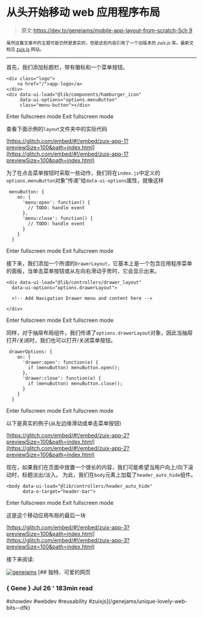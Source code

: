 # 从头开始移动 web 应用程序布局

> 原文:[https://dev.to/genejams/mobile-app-layout-from-scratch-5ch 9](https://dev.to/genejams/mobile-app-layout-from-scratch--5ch9)

 <small>虽然这篇文章中的主题可能仍然是真实的，但是这些内容引用了一个旧版本的 *zuix.js* 库。最新文档见 [zuix.js](https://zuixjs.org) 网站。</small> 

* * *

首先，我们添加标题栏，带有徽标和一个菜单按钮。

```
<div class="logo">
    <a href="/">app-logo</a>
</div>
<div data-ui-load="@lib/components/hamburger_icon"
     data-ui-options="options.menuButton"
     class="menu-button"></div> 
```

Enter fullscreen mode Exit fullscreen mode

查看下面示例的`layout`文件夹中的实际代码

[https://glitch.com/embed/#!/embed/zuix-app-1?previewSize=100&path=index.html](https://glitch.com/embed/#!/embed/zuix-app-1?previewSize=100&path=index.html)

为了在点击菜单按钮时采取一些动作，我们将在`index.js`中定义的`options.menuButton`对象“传递”给`data-ui-options`属性，就像这样

```
 menuButton: {
    on: {
      'menu:open': function() {
        // TODO: handle event
      },
      'menu:close': function() {
        // TODO: handle event
      }
    }
  } 
```

Enter fullscreen mode Exit fullscreen mode

接下来，我们添加一个所谓的`DrawerLayout`，它基本上是一个包含应用程序菜单的面板，当单击菜单按钮或从左向右滑动手势时，它会显示出来。

```
<div data-ui-load="@lib/controllers/drawer_layout"
  data-ui-options="options.drawerLayout">

  <!-- Add Navigation Drawer menu and content here -->

</div> 
```

Enter fullscreen mode Exit fullscreen mode

同样，对于抽屉布局组件，我们传递了`options.drawerLayout`对象，因此当抽屉打开/关闭时，我们也可以打开/关闭菜单按钮。

```
 drawerOptions: {
    on: {
      'drawer:open': function(e) {
        if (menuButton) menuButton.open();
      },
      'drawer:close': function(e) {
        if (menuButton) menuButton.close();
      }
    }
  } 
```

Enter fullscreen mode Exit fullscreen mode

以下是真实的例子(从左边缘滑动或单击菜单按钮)

[https://glitch.com/embed/#!/embed/zuix-app-2?previewSize=100&path=index.html](https://glitch.com/embed/#!/embed/zuix-app-2?previewSize=100&path=index.html)

现在，如果我们在页面中放置一个很长的内容，我们可能希望当用户向上/向下滚动时，标题淡出/淡入。
为此，我们在`body`元素上加载了`header_auto_hide`组件。

```
<body data-ui-load="@lib/controllers/header_auto_hide"
      data-o-target="header-bar"> 
```

Enter fullscreen mode Exit fullscreen mode

这是这个移动应用布局的最后一块

[https://glitch.com/embed/#!/embed/zuix-app-3?previewSize=100&path=index.html](https://glitch.com/embed/#!/embed/zuix-app-3?previewSize=100&path=index.html)

接下来阅读:

[![genejams](../Images/ab410dc05437d55e52306d6bb995095d.png)](/genejams) [## 独特、可爱的网页

### { Gene } Jul 26 ' 183min read

#showdev #webdev #reusability #zuixjs](/genejams/unique-lovely-web-bits--dfk)